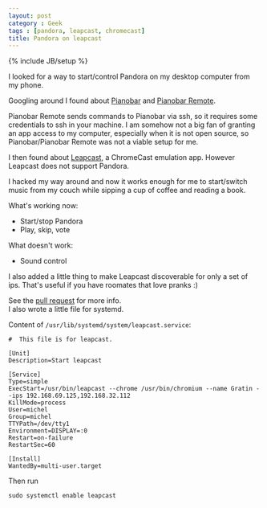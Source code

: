 ```yaml
---
layout: post
category : Geek
tags : [pandora, leapcast, chromecast]
title: Pandora on leapcast
---
```

{% include JB/setup %}

I looked for a way to start/control Pandora on my desktop computer from my phone.

Googling around I found about [Pianobar](https://github.com/PromyLOPh/pianobar) and
[Pianobar Remote](https://play.google.com/store/apps/details?id=com.pianobar.remote&hl=en).

Pianobar Remote sends commands to Pianobar via ssh, so it requires some credentials to ssh
in your machine. I am somehow not a big fan of granting an app access to my
computer, especially when it is not open source, so Pianobar/Pianobar Remote was not a viable setup for me.

I then found about [Leapcast](https://github.com/dz0ny/leapcast), a ChromeCast emulation
app. However Leapcast does not support Pandora.

I hacked my way around and now it works enough for me to start/switch music from my couch
while sipping a cup of coffee and reading a book.

What's working now:

- Start/stop Pandora
- Play, skip, vote

What doesn't work:

- Sound control

I also added a little thing to make Leapcast discoverable for only a set of ips. That's useful if you
have roomates that love pranks :)


See the [pull request](https://github.com/dz0ny/leapcast/pull/69) for more info.  
I also wrote a little file for systemd.

Content of `/usr/lib/systemd/system/leapcast.service`:

```
#  This file is for leapcast.

[Unit]
Description=Start leapcast

[Service]
Type=simple
ExecStart=/usr/bin/leapcast --chrome /usr/bin/chromium --name Gratin --ips 192.168.69.125,192.168.32.112
KillMode=process
User=michel
Group=michel
TTYPath=/dev/tty1
Environment=DISPLAY=:0
Restart=on-failure
RestartSec=60

[Install]
WantedBy=multi-user.target
```

Then run

```
sudo systemctl enable leapcast
```
